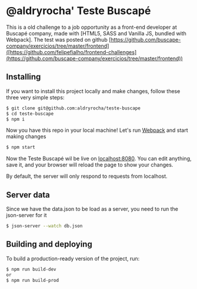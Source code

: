 # @aldryrocha' Teste Buscapé

This is a old challenge to a job opportunity as a front-end developer at Buscapé company, made with [HTML5, SASS and Vanilla JS, bundled with Webpack]. 
The test was posted on github [https://github.com/buscape-company/exercicios/tree/master/frontend]([https://github.com/felipefialho/frontend-challenges](https://github.com/buscape-company/exercicios/tree/master/frontend)) 

## Installing

If you want to install this project locally and make changes, follow these three very simple steps:

```bash
$ git clone git@github.com:aldryrocha/teste-buscape
$ cd teste-buscape
$ npm i
```

Now you have this repo in your local machine! Let's run [Webpack](https://webpack.js.org/) and start making changes

```bash
$ npm start
```

Now the Teste Buscapé wil be live on [localhost:8080](http://localhost:8080). You can edit anything, save it, and your browser will reload the page to show your changes.

By default, the server will only respond to requests from localhost.

## Server data

Since we have the data.json to be load as a server, you need to run the json-server for it
```bash
$ json-server --watch db.json
```

## Building and deploying

To build a production-ready version of the project, run:

```bash
$ npm run build-dev
or
$ npm run build-prod
```
```

